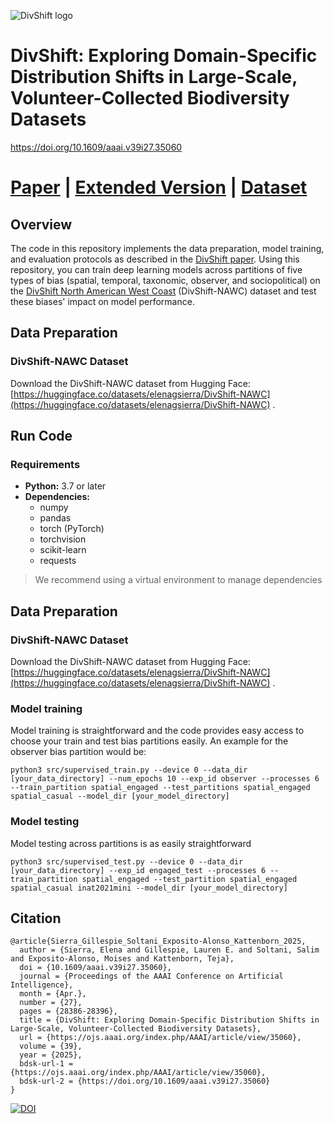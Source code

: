 ![DivShift logo](https://github.com/user-attachments/assets/87ed051a-464d-470a-83cd-57f49c15018b)


# DivShift: Exploring Domain-Specific Distribution Shifts in Large-Scale, Volunteer-Collected Biodiversity Datasets
https://doi.org/10.1609/aaai.v39i27.35060

# [Paper](https://ojs.aaai.org/index.php/AAAI/article/view/35060) | [Extended Version](https://arxiv.org/abs/2410.19816) | [Dataset](https://huggingface.co/datasets/elenagsierra/DivShift-NAWC)

## Overview

The code in this repository implements the data preparation, model training, and evaluation protocols as described in the [DivShift paper](https://ojs.aaai.org/index.php/AAAI/article/view/35060). Using this repository, you can train deep learning models across partitions of five types of bias (spatial, temporal, taxonomic, observer, and sociopolitical) on the [DivShift North American West Coast](https://huggingface.co/datasets/elenagsierra/DivShift-NAWC) (DivShift-NAWC) dataset and test these biases' impact on model performance.

## Data Preparation

### DivShift-NAWC Dataset

Download the DivShift-NAWC dataset from Hugging Face:  
[https://huggingface.co/datasets/elenagsierra/DivShift-NAWC](https://huggingface.co/datasets/elenagsierra/DivShift-NAWC) .

## Run Code

### Requirements

- **Python:** 3.7 or later  
- **Dependencies:**  
  - numpy
  - pandas
  - torch (PyTorch)
  - torchvision
  - scikit-learn
  - requests

> We recommend using a virtual environment to manage dependencies

## Data Preparation

### DivShift-NAWC Dataset

Download the DivShift-NAWC dataset from Hugging Face:  
[https://huggingface.co/datasets/elenagsierra/DivShift-NAWC](https://huggingface.co/datasets/elenagsierra/DivShift-NAWC) .

### Model training

Model training is straightforward and the code provides easy access to choose your train and test bias partitions easily. An example for the observer bias partition would be:
```
python3 src/supervised_train.py --device 0 --data_dir [your_data_directory] --num_epochs 10 --exp_id observer --processes 6 --train_partition spatial_engaged --test_partitions spatial_engaged spatial_casual --model_dir [your_model_directory]
```

### Model testing

Model testing across partitions is as easily straightforward

```
python3 src/supervised_test.py --device 0 --data_dir [your_data_directory] --exp_id engaged_test --processes 6 --train_partition spatial_engaged --test_partition spatial_engaged spatial_casual inat2021mini --model_dir [your_model_directory]
```
## Citation

```
@article{Sierra_Gillespie_Soltani_Exposito-Alonso_Kattenborn_2025,
  author = {Sierra, Elena and Gillespie, Lauren E. and Soltani, Salim and Exposito-Alonso, Moises and Kattenborn, Teja},
  doi = {10.1609/aaai.v39i27.35060},
  journal = {Proceedings of the AAAI Conference on Artificial Intelligence},
  month = {Apr.},
  number = {27},
  pages = {28386-28396},
  title = {DivShift: Exploring Domain-Specific Distribution Shifts in Large-Scale, Volunteer-Collected Biodiversity Datasets},
  url = {https://ojs.aaai.org/index.php/AAAI/article/view/35060},
  volume = {39},
  year = {2025},
  bdsk-url-1 = {https://ojs.aaai.org/index.php/AAAI/article/view/35060},
  bdsk-url-2 = {https://doi.org/10.1609/aaai.v39i27.35060}
}
```

[![DOI](https://zenodo.org/badge/834920872.svg)](https://zenodo.org/badge/latestdoi/834920872)
